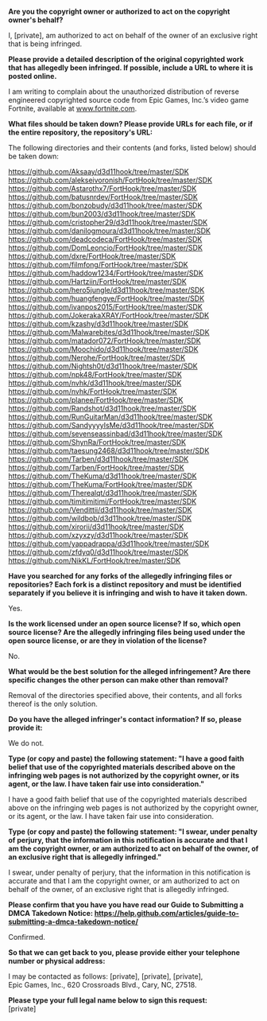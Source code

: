 **Are you the copyright owner or authorized to act on the copyright owner's behalf?**  

I, [private], am authorized to act on behalf of the owner of an exclusive right that is being infringed.  

**Please provide a detailed description of the original copyrighted work that has allegedly been infringed. If possible, include a URL to where it is posted online.**  

I am writing to complain about the unauthorized distribution of reverse engineered copyrighted source code from Epic Games, Inc.’s video game Fortnite, available at www.fortnite.com.  

**What files should be taken down? Please provide URLs for each file, or if the entire repository, the repository's URL:**  

The following directories and their contents (and forks, listed below) should be taken down:  

https://github.com/Aksaay/d3d11hook/tree/master/SDK  
https://github.com/alekseivoronish/FortHook/tree/master/SDK  
https://github.com/Astarothx7/FortHook/tree/master/SDK  
https://github.com/batusnrdev/FortHook/tree/master/SDK  
https://github.com/bonzobudy/d3d11hook/tree/master/SDK  
https://github.com/bun2003/d3d11hook/tree/master/SDK  
https://github.com/cristopher29/d3d11hook/tree/master/SDK  
https://github.com/danilogmoura/d3d11hook/tree/master/SDK  
https://github.com/deadcodeca/FortHook/tree/master/SDK  
https://github.com/DomLeoncio/FortHook/tree/master/SDK  
https://github.com/dxre/FortHook/tree/master/SDK  
https://github.com/filmfong/FortHook/tree/master/SDK  
https://github.com/haddow1234/FortHook/tree/master/SDK  
https://github.com/Hartziin/FortHook/tree/master/SDK    
https://github.com/hero5jungle/d3d11hook/tree/master/SDK  
https://github.com/huangfengye/FortHook/tree/master/SDK  
https://github.com/ivanpos2015/FortHook/tree/master/SDK  
https://github.com/JokerakaXRAY/FortHook/tree/master/SDK  
https://github.com/kzashy/d3d11hook/tree/master/SDK  
https://github.com/Malwarebites/d3d11hook/tree/master/SDK  
https://github.com/matador072/FortHook/tree/master/SDK  
https://github.com/Moochido/d3d11hook/tree/master/SDK  
https://github.com/Nerohe/FortHook/tree/master/SDK  
https://github.com/Nightsh0t/d3d11hook/tree/master/SDK  
https://github.com/npk48/FortHook/tree/master/SDK  
https://github.com/nvhk/d3d11hook/tree/master/SDK  
https://github.com/nvhk/FortHook/tree/master/SDK  
https://github.com/planee/FortHook/tree/master/SDK  
https://github.com/Randshot/d3d11hook/tree/master/SDK  
https://github.com/RunGuitarMan/d3d11hook/tree/master/SDK  
https://github.com/SandyyyyIsMe/d3d11hook/tree/master/SDK  
https://github.com/sevenseassinbad/d3d11hook/tree/master/SDK  
https://github.com/ShynRa/FortHook/tree/master/SDK  
https://github.com/taesung2468/d3d11hook/tree/master/SDK  
https://github.com/Tarben/d3d11hook/tree/master/SDK  
https://github.com/Tarben/FortHook/tree/master/SDK  
https://github.com/TheKuma/d3d11hook/tree/master/SDK   
https://github.com/TheKuma/FortHook/tree/master/SDK  
https://github.com/Therealqt/d3d11hook/tree/master/SDK  
https://github.com/timitimitimi/FortHook/tree/master/SDK  
https://github.com/Vendittii/d3d11hook/tree/master/SDK  
https://github.com/wildbob/d3d11hook/tree/master/SDK  
https://github.com/xirorii/d3d11hook/tree/master/SDK  
https://github.com/xzyxzy/d3d11hook/tree/master/SDK  
https://github.com/yappadrappa/d3d11hook/tree/master/SDK  
https://github.com/zfdyq0/d3d11hook/tree/master/SDK  
https://github.com/NikKL/FortHook/tree/master/SDK  

**Have you searched for any forks of the allegedly infringing files or repositories? Each fork is a distinct repository and must be identified separately if you believe it is infringing and wish to have it taken down.**  

Yes.

**Is the work licensed under an open source license? If so, which open source license? Are the allegedly infringing files being used under the open source license, or are they in violation of the license?**  

No.

**What would be the best solution for the alleged infringement? Are there specific changes the other person can make other than removal?**  

Removal of the directories specified above, their contents, and all forks thereof is the only solution.

**Do you have the alleged infringer's contact information? If so, please provide it:**  

We do not.

**Type (or copy and paste) the following statement: "I have a good faith belief that use of the copyrighted materials described above on the infringing web pages is not authorized by the copyright owner, or its agent, or the law. I have taken fair use into consideration."**  

I have a good faith belief that use of the copyrighted materials described above on the infringing web pages is not authorized by the copyright owner, or its agent, or the law. I have taken fair use into consideration.

**Type (or copy and paste) the following statement: "I swear, under penalty of perjury, that the information in this notification is accurate and that I am the copyright owner, or am authorized to act on behalf of the owner, of an exclusive right that is allegedly infringed."**  

I swear, under penalty of perjury, that the information in this notification is accurate and that I am the copyright owner, or am authorized to act on behalf of the owner, of an exclusive right that is allegedly infringed.

**Please confirm that you have you have read our Guide to Submitting a DMCA Takedown Notice: https://help.github.com/articles/guide-to-submitting-a-dmca-takedown-notice/**  

Confirmed.

**So that we can get back to you, please provide either your telephone number or physical address:**  

I may be contacted as follows: [private], [private], [private],  
Epic Games, Inc., 620 Crossroads Blvd., Cary, NC, 27518.  

**Please type your full legal name below to sign this request:**  
[private]
